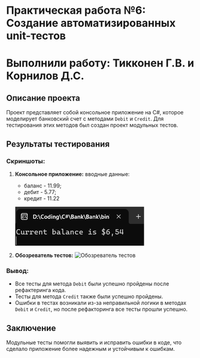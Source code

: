 # Практическая работа №6: Создание автоматизированных unit-тестов
# Выполнили работу: Тикконен Г.В. и Корнилов Д.С.

## Описание проекта
Проект представляет собой консольное приложение на C#, которое моделирует банковский счет с методами `Debit` и `Credit`. Для тестирования этих методов был создан проект модульных тестов.

## Результаты тестирования
### Скриншоты:
1. **Консольное приложение:**
   вводные данные:
   - баланс - 11.99;
   - дебит - 5.77;
   - кредит - 11.22
     
   ![Консольное приложение](https://github.com/GeraTikk/Bank/blob/993d16bb67a273cfaf92eaaee171fcc46fbe09cb/Screenshot%202025-03-21%20091419.png)
3. **Обозреватель тестов:**
   ![Обозреватель тестов](screenshots/test_explorer.png)

### Вывод:
- Все тесты для метода `Debit` были успешно пройдены после рефактеринга кода.
- Тесты для метода `Credit` также были успешно пройдены.
- Ошибки в тестах возникали из-за неправильной логики в методах `Debit` и `Credit`, но после рефакторинга все тесты прошли успешно.

## Заключение
Модульные тесты помогли выявить и исправить ошибки в коде, что сделало приложение более надежным и устойчивым к ошибкам.
